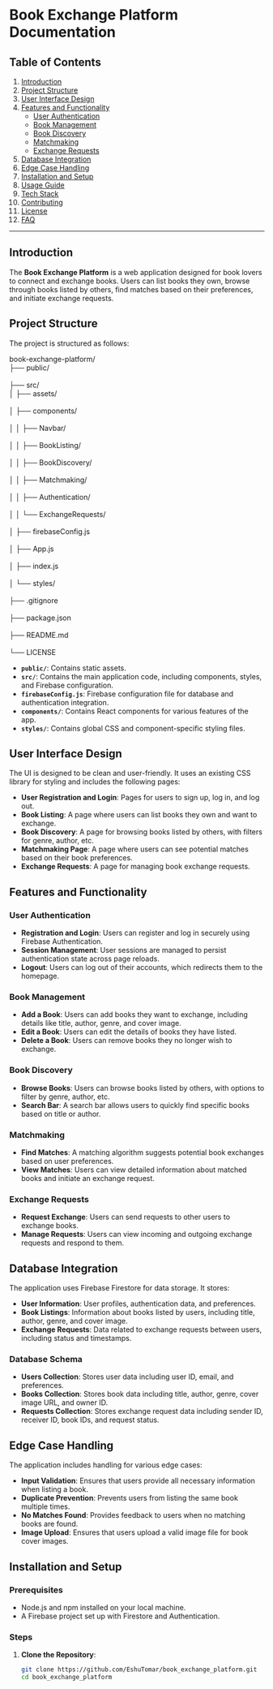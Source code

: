 # Book Exchange Platform Documentation

## Table of Contents
1. [Introduction](#introduction)
2. [Project Structure](#project-structure)
3. [User Interface Design](#user-interface-design)
4. [Features and Functionality](#features-and-functionality)
   - [User Authentication](#user-authentication)
   - [Book Management](#book-management)
   - [Book Discovery](#book-discovery)
   - [Matchmaking](#matchmaking)
   - [Exchange Requests](#exchange-requests)
5. [Database Integration](#database-integration)
6. [Edge Case Handling](#edge-case-handling)
7. [Installation and Setup](#installation-and-setup)
8. [Usage Guide](#usage-guide)
9. [Tech Stack](#tech-stack)
10. [Contributing](#contributing)
11. [License](#license)
12. [FAQ](#faq)

---

## Introduction

The **Book Exchange Platform** is a web application designed for book lovers to connect and exchange books. Users can list books they own, browse through books listed by others, find matches based on their preferences, and initiate exchange requests.

## Project Structure

The project is structured as follows:

book-exchange-platform/ <br/>
├── public/     <br/>                                      
├── src/<br/>
│   ├── assets/ <br/>  
│   ├── components/ <br/>  
│   │   ├── Navbar/ <br/>  
│   │   ├── BookListing/ <br/>  
│   │   ├── BookDiscovery/<br/>  
│   │   ├── Matchmaking/<br/>  
│   │   ├── Authentication/<br/>  
│   │   └── ExchangeRequests/<br/>  
│   ├── firebaseConfig.js<br/>  
│   ├── App.js<br/>  
│   ├── index.js<br/>  
│   └── styles/<br/>  
├── .gitignore<br/>  
├── package.json<br/>  
├── README.md<br/>  
└── LICENSE<br/>  



- **`public/`**: Contains static assets.
- **`src/`**: Contains the main application code, including components, styles, and Firebase configuration.
- **`firebaseConfig.js`**: Firebase configuration file for database and authentication integration.
- **`components/`**: Contains React components for various features of the app.
- **`styles/`**: Contains global CSS and component-specific styling files.

## User Interface Design

The UI is designed to be clean and user-friendly. It uses an existing CSS library for styling and includes the following pages:

- **User Registration and Login**: Pages for users to sign up, log in, and log out.
- **Book Listing**: A page where users can list books they own and want to exchange.
- **Book Discovery**: A page for browsing books listed by others, with filters for genre, author, etc.
- **Matchmaking Page**: A page where users can see potential matches based on their book preferences.
- **Exchange Requests**: A page for managing book exchange requests.

## Features and Functionality

### User Authentication

- **Registration and Login**: Users can register and log in securely using Firebase Authentication.
- **Session Management**: User sessions are managed to persist authentication state across page reloads.
- **Logout**: Users can log out of their accounts, which redirects them to the homepage.

### Book Management

- **Add a Book**: Users can add books they want to exchange, including details like title, author, genre, and cover image.
- **Edit a Book**: Users can edit the details of books they have listed.
- **Delete a Book**: Users can remove books they no longer wish to exchange.

### Book Discovery

- **Browse Books**: Users can browse books listed by others, with options to filter by genre, author, etc.
- **Search Bar**: A search bar allows users to quickly find specific books based on title or author.

### Matchmaking

- **Find Matches**: A matching algorithm suggests potential book exchanges based on user preferences.
- **View Matches**: Users can view detailed information about matched books and initiate an exchange request.

### Exchange Requests

- **Request Exchange**: Users can send requests to other users to exchange books.
- **Manage Requests**: Users can view incoming and outgoing exchange requests and respond to them.

## Database Integration

The application uses Firebase Firestore for data storage. It stores:

- **User Information**: User profiles, authentication data, and preferences.
- **Book Listings**: Information about books listed by users, including title, author, genre, and cover image.
- **Exchange Requests**: Data related to exchange requests between users, including status and timestamps.

### Database Schema

- **Users Collection**: Stores user data including user ID, email, and preferences.
- **Books Collection**: Stores book data including title, author, genre, cover image URL, and owner ID.
- **Requests Collection**: Stores exchange request data including sender ID, receiver ID, book IDs, and request status.

## Edge Case Handling

The application includes handling for various edge cases:

- **Input Validation**: Ensures that users provide all necessary information when listing a book.
- **Duplicate Prevention**: Prevents users from listing the same book multiple times.
- **No Matches Found**: Provides feedback to users when no matching books are found.
- **Image Upload**: Ensures that users upload a valid image file for book cover images.

## Installation and Setup

### Prerequisites

- Node.js and npm installed on your local machine.
- A Firebase project set up with Firestore and Authentication.

### Steps

1. **Clone the Repository**:
   ```bash
   git clone https://github.com/EshuTomar/book_exchange_platform.git
   cd book_exchange_platform
